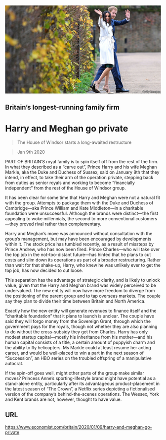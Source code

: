 ![](./images/20200111_BRP009_0.jpg)

## Britain’s longest-running family firm

# Harry and Meghan go private

> The House of Windsor starts a long-awaited restructure

> Jan 9th 2020

PART OF BRITAIN’S royal family is to spin itself off from the rest of the firm. In what they described as a “carve out”, Prince Harry and his wife Meghan Markle, aka the Duke and Duchess of Sussex, said on January 8th that they intend, in effect, to take their arm of the operation private, stepping back from duties as senior royals and working to become “financially independent” from the rest of the House of Windsor group.

It has been clear for some time that Harry and Meghan were not a natural fit with the group. Attempts to package them with the Duke and Duchess of Cambridge—aka Prince William and Kate Middleton—in a charitable foundation were unsuccessful. Although the brands were distinct—the first appealing to woke millennials, the second to more conventional customers—they proved rival rather than complementary.

Harry and Meghan’s move was announced without consultation with the group’s management, but may have been encouraged by developments within it. The stock price has tumbled recently, as a result of missteps by Prince Andrew, who has now been fired. Prince Charles—who will take over the top job in the not-too-distant future—has hinted that he plans to cut costs and slim down its operations as part of a broader restructuring. Rather than wait for that shake-up, Harry, who knew he was unlikely ever to get the top job, has now decided to cut loose.

This separation has the advantage of strategic clarity, and is likely to unlock value, given that the Harry and Meghan brand was widely perceived to be undervalued. The new entity will now have more freedom to diverge from the positioning of the parent group and to tap overseas markets. The couple say they plan to divide their time between Britain and North America.

Exactly how the new entity will generate revenues to finance itself and the “charitable foundation” that it plans to launch is unclear. The couple have said they will forgo money from the Sovereign Grant, through which the government pays for the royals, though not whether they are also planning to do without the cross-subsidy they get from Charles. Harry has only modest startup capital—mostly his inheritance from his mother—and his human capital consists of a title, a certain amount of puppyish charm and the ability to fly helicopters. Ms Markle could at least resume her acting career, and would be well-placed to win a part in the next season of “Succession”, an HBO series on the troubled offspring of a manipulative autocrat.

If the spin-off goes well, might other parts of the group make similar moves? Princess Anne’s sporting-lifestyle brand might have potential as a stand-alone entity, particularly after its advantageous product-placement in the latest season of “The Crown”, a Netflix series depicting a fictionalised version of the company’s behind-the-scenes operations. The Wessex, York and Kent brands are not, however, thought to have value.

## URL

https://www.economist.com/britain/2020/01/09/harry-and-meghan-go-private
